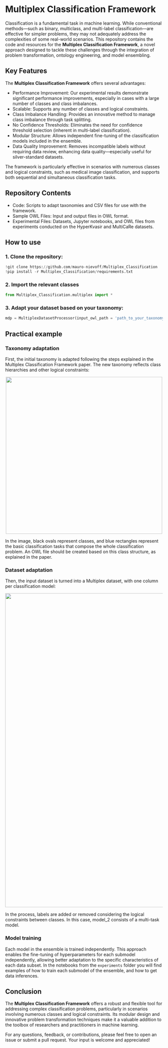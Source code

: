 # Multiplex Classification Framework
Classification is a fundamental task in machine learning. While conventional methods—such as binary, multiclass, and multi-label classification—are effective for simpler problems, they may not adequately address the complexities of some real-world scenarios. This repository contains the code and resources for the **Multiplex Classification Framework**, a novel approach designed to tackle these challenges through the integration of problem transformation, ontology engineering, and model ensembling.

## Key Features
The **Multiplex Classification Framework** offers several advantages:

- Performance Improvement: Our experimental results demonstrate significant performance improvements, especially in cases with a large number of classes and class imbalances.
- Scalable: Supports any number of classes and logical constraints.
- Class Imbalance Handling: Provides an innovative method to manage class imbalance through task splitting.
- No Confidence Thresholds: Eliminates the need for confidence threshold selection (inherent in multi-label classification).
- Modular Structure: Allows independent fine-tuning of the classification models included in the ensemble.
- Data Quality Improvement: Removes incompatible labels without requiring data review, enhancing data quality—especially useful for silver-standard datasets.

The framework is particularly effective in scenarios with numerous classes and logical constraints, such as medical image classification, and supports both sequential and simultaneous classification tasks.

## Repository Contents
- Code: Scripts to adapt taxonomies and CSV files for use with the framework.
- Sample OWL Files: Input and output files in OWL format.
- Experimental Files: Datasets, Jupyter notebooks, and OWL files from experiments conducted on the HyperKvasir and MultiCaRe datasets.

## How to use
### 1. Clone the repository:
```python
!git clone https://github.com/mauro-nievoff/Multiplex_Classification
!pip install -r Multiplex_Classification/requirements.txt
```

### 2. Import the relevant classes
```python
from Multiplex_Classification.multiplex import *
```

### 3. Adapt your dataset based on your taxonomy:
```python
mdp = MultiplexDatasetProcessor(input_owl_path = 'path_to_your_taxonomy.owl', input_csv_path = 'path_to_your_dataset.csv')
```

## Practical example

### Taxonomy adaptation
First, the initial taxonomy is adapted following the steps explained in the Multiplex Classification Framework paper. The new taxonomy reflects class hierarchies and other logical constraints:
<p align="center">
  <img src=https://github.com/user-attachments/assets/d037b774-a046-4132-a184-dde7c79c2b32 width="500">
</p>
In the image, black ovals represent classes, and blue rectangles represent the basic classification tasks that compose the whole classification problem. An OWL file should be created based on this class structure, as explained in the paper.

### Dataset adaptation
Then, the input dataset is turned into a Multiplex dataset, with one column per classification model:
<p align="center">
  <img src=https://github.com/user-attachments/assets/ca39bc38-47f0-4173-abf8-6e2f8de00bd3 width="1000">
</p>
In the process, labels are added or removed considering the logical constraints between classes. In this case, model_2 consists of a multi-task model.

### Model training
Each model in the ensemble is trained independently. This approach enables the fine-tuning of hyperparameters for each submodel independently, allowing better adaptation to the specific characteristics of each data subset. In the notebooks from the `experiments` folder you will find examples of how to train each submodel of the ensemble, and how to get data inferences.

## Conclusion

The **Multiplex Classification Framework** offers a robust and flexible tool for addressing complex classification problems, particularly in scenarios involving numerous classes and logical constraints. Its modular design and innovative problem transformation techniques make it a valuable addition to the toolbox of researchers and practitioners in machine learning.

For any questions, feedback, or contributions, please feel free to open an issue or submit a pull request. Your input is welcome and appreciated!
